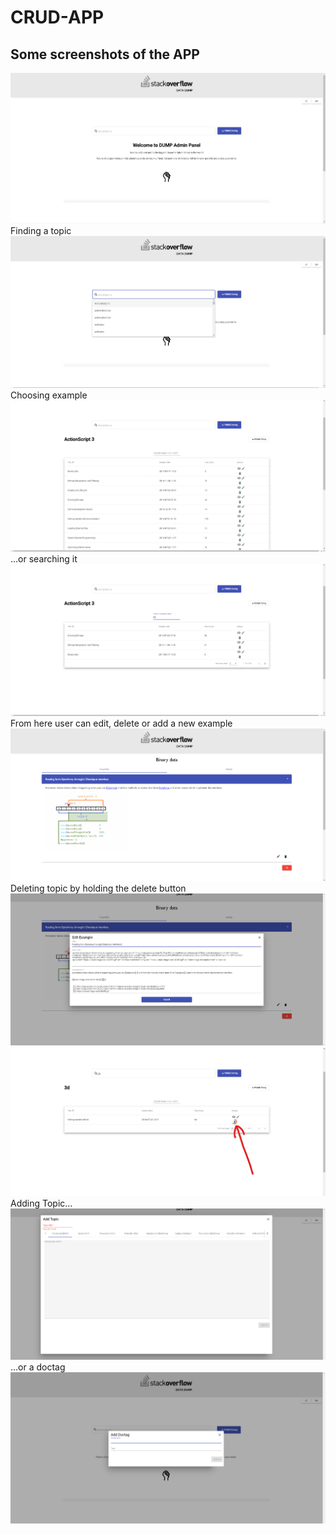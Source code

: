 # CRUD-APP

## Some screenshots of the APP<br/> 
![image](https://github.com/oskarrr991/CRUD-APP/blob/master/screenshots/1.png)<br/> 
Finding a topic<br/> 
![image](https://github.com/oskarrr991/CRUD-APP/blob/master/screenshots/2.png)
Choosing example<br/> 
![image](https://github.com/oskarrr991/CRUD-APP/blob/master/screenshots/3.png)
...or searching it<br/> 
![image](https://github.com/oskarrr991/CRUD-APP/blob/master/screenshots/4.png)
From here user can edit, delete or add a new example<br/> 
![image](https://github.com/oskarrr991/CRUD-APP/blob/master/screenshots/5.png)
Deleting topic by holding the delete button<br/> 
![image](https://github.com/oskarrr991/CRUD-APP/blob/master/screenshots/6.png)
![image](https://github.com/oskarrr991/CRUD-APP/blob/master/screenshots/7.jpg)
Adding Topic...
![image](https://github.com/oskarrr991/CRUD-APP/blob/master/screenshots/8.png)
...or a doctag
![image](https://github.com/oskarrr991/CRUD-APP/blob/master/screenshots/9.png)
